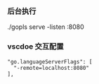 ### 后台执行
./gopls serve -listen :8080

### vscdoe 交互配置
```
"go.languageServerFlags": [
  "-remote=localhost:8080"
],
```
